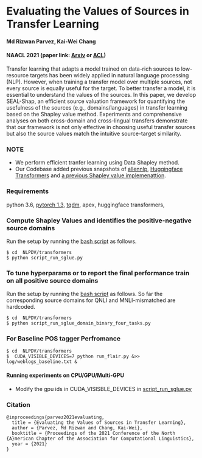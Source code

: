 # Evaluating the Values of Sources in Transfer Learning
####  Md Rizwan Parvez, Kai-Wei Chang
#### NAACL 2021 (paper link: [Arxiv](https://arxiv.org/abs/2104.12567) or [ACL](https://www.aclweb.org/anthology/2021.naacl-main.402.pdf))
Transfer learning that adapts a model trained on data-rich sources to low-resource targets has been widely applied in natural language processing (NLP). However, when training a transfer model over multiple sources, not every source is equally useful for the target. To better transfer a model, it is essential to understand the values of the sources. In this paper, we develop SEAL-Shap, an efficient source valuation framework for quantifying the usefulness of the sources (e.g., domains/languages) in transfer learning based on the Shapley value method. Experiments and comprehensive analyses on both cross-domain and cross-lingual transfers demonstrate that our framework is not only effective in choosing useful transfer sources but also the source values match the intuitive source-target similarity.

### NOTE

- We perform efficient tranfer learning using Data Shapley method. 
- Our Codebase added previous snapshots of [allennlp](https://github.com/allenai/allennlp), [Huggingface Transformers](https://github.com/huggingface/transformers) and [a previous Shapley value implemenattion](https://github.com/amiratag/DataShapley). 

### Requirements

python 3.6, [pytorch 1.3](https://pytorch.org/get-started/previous-versions/#commands-for-versions--100),  [tqdm](https://pypi.org/project/tqdm/), apex, huggingface transformers, 

### Compute Shapley Values and identifies the positive-negative source domains

Run the setup by running the [bash script](https://github.com/rizwan09/NLPDV/blob/master/transformers/script_run_sglue.py) as follows.

```
$ cd  NLPDV/transformers
$ python script_run_sglue.py
```

### To tune hyperparams or to report the final performance train on all positive source domains

Run the setup by running the [bash script](https://github.com/rizwan09/NLPDV/blob/master/transformers/script_run_sglue_domain_binary_four_tasks.py) as follows. So far the corresponding source domains for QNLI and MNLI-mismatched are hardcoded. 

```
$ cd  NLPDV/transformers
$ python script_run_sglue_domain_binary_four_tasks.py
```

### For Baseline POS tagger Perfromance

```
$ cd  NLPDV/transformers
$  CUDA_VISIBLE_DEVICES=7 python run_flair.py &>> log/weblogs_baseline.txt &
```


#### Running experiments on CPU/GPU/Multi-GPU

- Modify the gpu ids in CUDA_VISISBLE_DEVICES in [script_run_sglue.py](https://github.com/rizwan09/NLPDV/blob/master/transformers/script_run_sglue.py)

### Citation

```
@inproceedings{parvez2021evaluating,
  title = {Evaluating the Values of Sources in Transfer Learning},
  author = {Parvez, Md Rizwan and Chang, Kai-Wei},
  booktitle = {Proceedings of the 2021 Conference of the North {A}merican Chapter of the Association for Computational Linguistics},
  year = {2021}
}
```

